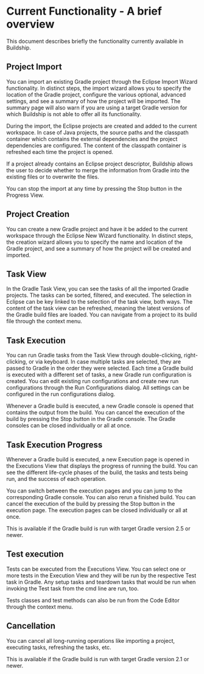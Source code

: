 # Current Functionality - A brief overview

This document describes briefly the functionality currently available in Buildship.


## Project Import

You can import an existing Gradle project through the Eclipse Import Wizard functionality. In distinct
steps, the import wizard allows you to specify the location of the Gradle project, configure the various
optional, advanced settings, and see a summary of how the project will be imported. The summary page will
also warn if you are using a target Gradle version for which Buildship is not able to offer all its functionality.

During the import, the Eclipse projects are created and added to the current workspace. In case of Java projects,
the source paths and the classpath container which contains the external dependencies and the project dependencies are
configured. The content of the classpath container is refreshed each time the project is opened.

If a project already contains an Eclipse project descriptor, Buildship allows the user to decide whether to merge the
information from Gradle into the existing files or to overwrite the files.

You can stop the import at any time by pressing the Stop button in the Progress View.


## Project Creation

You can create a new Gradle project and have it be added to the current workspace through the Eclipse New Wizard
functionality. In distinct steps, the creation wizard allows you to specify the name and location of the Gradle
project, and see a summary of how the project will be created and imported.


## Task View

In the Gradle Task View, you can see the tasks of all the imported Gradle projects. The tasks can be sorted, filtered,
and executed. The selection in Eclipse can be key linked to the selection of the task view, both ways. The content of
the task view can be refreshed, meaning the latest versions of the Gradle build files are loaded. You can navigate from
a project to its build file through the context menu.


## Task Execution

You can run Gradle tasks from the Task View through double-clicking, right-clicking, or via keyboard. In case multiple
tasks are selected, they are passed to Gradle in the order they were selected. Each time a Gradle build is executed with a
different set of tasks, a new Gradle run configuration is created. You can edit existing run configurations and create new
run configurations through the Run Configurations dialog. All settings can be configured in the run configurations dialog.

Whenever a Gradle build is executed, a new Gradle console is opened that contains the output from the build. You can cancel
the execution of the build by pressing the Stop button in the Gradle console. The Gradle consoles can be closed individually
or all at once.


## Task Execution Progress

Whenever a Gradle build is executed, a new Execution page is opened in the Executions View that displays the progress of
running the build. You can see the different life-cycle phases of the build, the tasks and tests being run, and the success
of each operation.

You can switch between the execution pages and you can jump to the corresponding Gradle console. You can also rerun a finished
build. You can cancel the execution of the build by pressing the Stop button in the execution page. The execution pages can be
closed individually or all at once.

This is available if the Gradle build is run with target Gradle version 2.5 or newer.


## Test execution

Tests can be executed from the Executions View. You can select one or more tests in the Execution View and they will be run
by the respective Test task in Gradle. Any setup tasks and teardown tasks that would be run when invoking the Test task from 
the cmd line are run, too.
 
Tests classes and test methods can also be run from the Code Editor through the context menu. 
  

## Cancellation

You can cancel all long-running operations like importing a project, executing tasks, refreshing the tasks, etc.

This is available if the Gradle build is run with target Gradle version 2.1 or newer.
